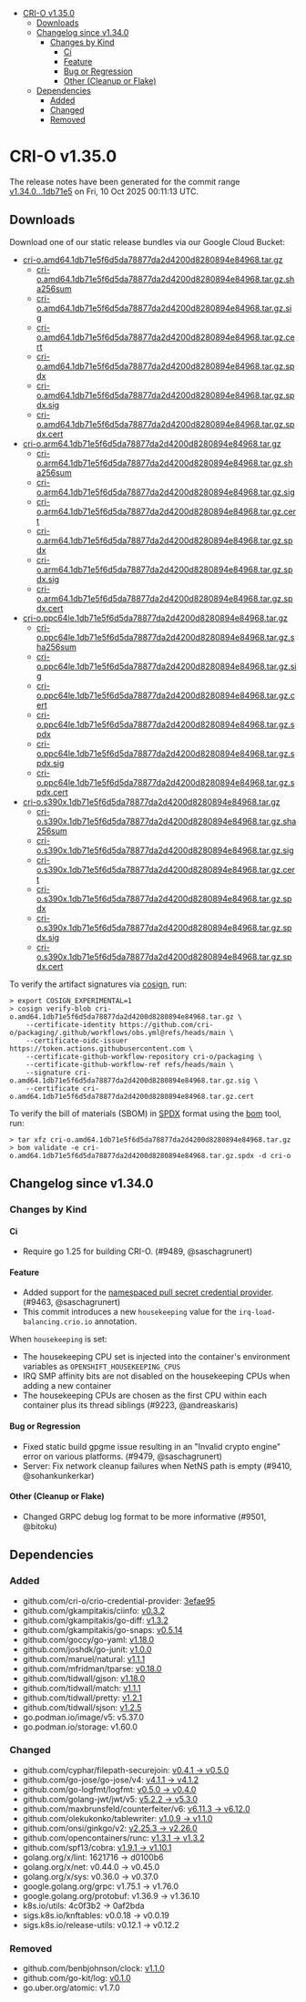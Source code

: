 - [CRI-O v1.35.0](#cri-o-v1350)
  - [Downloads](#downloads)
  - [Changelog since v1.34.0](#changelog-since-v1340)
    - [Changes by Kind](#changes-by-kind)
      - [Ci](#ci)
      - [Feature](#feature)
      - [Bug or Regression](#bug-or-regression)
      - [Other (Cleanup or Flake)](#other-cleanup-or-flake)
  - [Dependencies](#dependencies)
    - [Added](#added)
    - [Changed](#changed)
    - [Removed](#removed)

# CRI-O v1.35.0

The release notes have been generated for the commit range
[v1.34.0...1db71e5](https://github.com/cri-o/cri-o/compare/v1.34.0...v1.35.0) on Fri, 10 Oct 2025 00:11:13 UTC.

## Downloads

Download one of our static release bundles via our Google Cloud Bucket:

- [cri-o.amd64.1db71e5f6d5da78877da2d4200d8280894e84968.tar.gz](https://storage.googleapis.com/cri-o/artifacts/cri-o.amd64.1db71e5f6d5da78877da2d4200d8280894e84968.tar.gz)
  - [cri-o.amd64.1db71e5f6d5da78877da2d4200d8280894e84968.tar.gz.sha256sum](https://storage.googleapis.com/cri-o/artifacts/cri-o.amd64.1db71e5f6d5da78877da2d4200d8280894e84968.tar.gz.sha256sum)
  - [cri-o.amd64.1db71e5f6d5da78877da2d4200d8280894e84968.tar.gz.sig](https://storage.googleapis.com/cri-o/artifacts/cri-o.amd64.1db71e5f6d5da78877da2d4200d8280894e84968.tar.gz.sig)
  - [cri-o.amd64.1db71e5f6d5da78877da2d4200d8280894e84968.tar.gz.cert](https://storage.googleapis.com/cri-o/artifacts/cri-o.amd64.1db71e5f6d5da78877da2d4200d8280894e84968.tar.gz.cert)
  - [cri-o.amd64.1db71e5f6d5da78877da2d4200d8280894e84968.tar.gz.spdx](https://storage.googleapis.com/cri-o/artifacts/cri-o.amd64.1db71e5f6d5da78877da2d4200d8280894e84968.tar.gz.spdx)
  - [cri-o.amd64.1db71e5f6d5da78877da2d4200d8280894e84968.tar.gz.spdx.sig](https://storage.googleapis.com/cri-o/artifacts/cri-o.amd64.1db71e5f6d5da78877da2d4200d8280894e84968.tar.gz.spdx.sig)
  - [cri-o.amd64.1db71e5f6d5da78877da2d4200d8280894e84968.tar.gz.spdx.cert](https://storage.googleapis.com/cri-o/artifacts/cri-o.amd64.1db71e5f6d5da78877da2d4200d8280894e84968.tar.gz.spdx.cert)
- [cri-o.arm64.1db71e5f6d5da78877da2d4200d8280894e84968.tar.gz](https://storage.googleapis.com/cri-o/artifacts/cri-o.arm64.1db71e5f6d5da78877da2d4200d8280894e84968.tar.gz)
  - [cri-o.arm64.1db71e5f6d5da78877da2d4200d8280894e84968.tar.gz.sha256sum](https://storage.googleapis.com/cri-o/artifacts/cri-o.arm64.1db71e5f6d5da78877da2d4200d8280894e84968.tar.gz.sha256sum)
  - [cri-o.arm64.1db71e5f6d5da78877da2d4200d8280894e84968.tar.gz.sig](https://storage.googleapis.com/cri-o/artifacts/cri-o.arm64.1db71e5f6d5da78877da2d4200d8280894e84968.tar.gz.sig)
  - [cri-o.arm64.1db71e5f6d5da78877da2d4200d8280894e84968.tar.gz.cert](https://storage.googleapis.com/cri-o/artifacts/cri-o.arm64.1db71e5f6d5da78877da2d4200d8280894e84968.tar.gz.cert)
  - [cri-o.arm64.1db71e5f6d5da78877da2d4200d8280894e84968.tar.gz.spdx](https://storage.googleapis.com/cri-o/artifacts/cri-o.arm64.1db71e5f6d5da78877da2d4200d8280894e84968.tar.gz.spdx)
  - [cri-o.arm64.1db71e5f6d5da78877da2d4200d8280894e84968.tar.gz.spdx.sig](https://storage.googleapis.com/cri-o/artifacts/cri-o.arm64.1db71e5f6d5da78877da2d4200d8280894e84968.tar.gz.spdx.sig)
  - [cri-o.arm64.1db71e5f6d5da78877da2d4200d8280894e84968.tar.gz.spdx.cert](https://storage.googleapis.com/cri-o/artifacts/cri-o.arm64.1db71e5f6d5da78877da2d4200d8280894e84968.tar.gz.spdx.cert)
- [cri-o.ppc64le.1db71e5f6d5da78877da2d4200d8280894e84968.tar.gz](https://storage.googleapis.com/cri-o/artifacts/cri-o.ppc64le.1db71e5f6d5da78877da2d4200d8280894e84968.tar.gz)
  - [cri-o.ppc64le.1db71e5f6d5da78877da2d4200d8280894e84968.tar.gz.sha256sum](https://storage.googleapis.com/cri-o/artifacts/cri-o.ppc64le.1db71e5f6d5da78877da2d4200d8280894e84968.tar.gz.sha256sum)
  - [cri-o.ppc64le.1db71e5f6d5da78877da2d4200d8280894e84968.tar.gz.sig](https://storage.googleapis.com/cri-o/artifacts/cri-o.ppc64le.1db71e5f6d5da78877da2d4200d8280894e84968.tar.gz.sig)
  - [cri-o.ppc64le.1db71e5f6d5da78877da2d4200d8280894e84968.tar.gz.cert](https://storage.googleapis.com/cri-o/artifacts/cri-o.ppc64le.1db71e5f6d5da78877da2d4200d8280894e84968.tar.gz.cert)
  - [cri-o.ppc64le.1db71e5f6d5da78877da2d4200d8280894e84968.tar.gz.spdx](https://storage.googleapis.com/cri-o/artifacts/cri-o.ppc64le.1db71e5f6d5da78877da2d4200d8280894e84968.tar.gz.spdx)
  - [cri-o.ppc64le.1db71e5f6d5da78877da2d4200d8280894e84968.tar.gz.spdx.sig](https://storage.googleapis.com/cri-o/artifacts/cri-o.ppc64le.1db71e5f6d5da78877da2d4200d8280894e84968.tar.gz.spdx.sig)
  - [cri-o.ppc64le.1db71e5f6d5da78877da2d4200d8280894e84968.tar.gz.spdx.cert](https://storage.googleapis.com/cri-o/artifacts/cri-o.ppc64le.1db71e5f6d5da78877da2d4200d8280894e84968.tar.gz.spdx.cert)
- [cri-o.s390x.1db71e5f6d5da78877da2d4200d8280894e84968.tar.gz](https://storage.googleapis.com/cri-o/artifacts/cri-o.s390x.1db71e5f6d5da78877da2d4200d8280894e84968.tar.gz)
  - [cri-o.s390x.1db71e5f6d5da78877da2d4200d8280894e84968.tar.gz.sha256sum](https://storage.googleapis.com/cri-o/artifacts/cri-o.s390x.1db71e5f6d5da78877da2d4200d8280894e84968.tar.gz.sha256sum)
  - [cri-o.s390x.1db71e5f6d5da78877da2d4200d8280894e84968.tar.gz.sig](https://storage.googleapis.com/cri-o/artifacts/cri-o.s390x.1db71e5f6d5da78877da2d4200d8280894e84968.tar.gz.sig)
  - [cri-o.s390x.1db71e5f6d5da78877da2d4200d8280894e84968.tar.gz.cert](https://storage.googleapis.com/cri-o/artifacts/cri-o.s390x.1db71e5f6d5da78877da2d4200d8280894e84968.tar.gz.cert)
  - [cri-o.s390x.1db71e5f6d5da78877da2d4200d8280894e84968.tar.gz.spdx](https://storage.googleapis.com/cri-o/artifacts/cri-o.s390x.1db71e5f6d5da78877da2d4200d8280894e84968.tar.gz.spdx)
  - [cri-o.s390x.1db71e5f6d5da78877da2d4200d8280894e84968.tar.gz.spdx.sig](https://storage.googleapis.com/cri-o/artifacts/cri-o.s390x.1db71e5f6d5da78877da2d4200d8280894e84968.tar.gz.spdx.sig)
  - [cri-o.s390x.1db71e5f6d5da78877da2d4200d8280894e84968.tar.gz.spdx.cert](https://storage.googleapis.com/cri-o/artifacts/cri-o.s390x.1db71e5f6d5da78877da2d4200d8280894e84968.tar.gz.spdx.cert)

To verify the artifact signatures via [cosign](https://github.com/sigstore/cosign), run:

```console
> export COSIGN_EXPERIMENTAL=1
> cosign verify-blob cri-o.amd64.1db71e5f6d5da78877da2d4200d8280894e84968.tar.gz \
    --certificate-identity https://github.com/cri-o/packaging/.github/workflows/obs.yml@refs/heads/main \
    --certificate-oidc-issuer https://token.actions.githubusercontent.com \
    --certificate-github-workflow-repository cri-o/packaging \
    --certificate-github-workflow-ref refs/heads/main \
    --signature cri-o.amd64.1db71e5f6d5da78877da2d4200d8280894e84968.tar.gz.sig \
    --certificate cri-o.amd64.1db71e5f6d5da78877da2d4200d8280894e84968.tar.gz.cert
```

To verify the bill of materials (SBOM) in [SPDX](https://spdx.org) format using the [bom](https://sigs.k8s.io/bom) tool, run:

```console
> tar xfz cri-o.amd64.1db71e5f6d5da78877da2d4200d8280894e84968.tar.gz
> bom validate -e cri-o.amd64.1db71e5f6d5da78877da2d4200d8280894e84968.tar.gz.spdx -d cri-o
```

## Changelog since v1.34.0

### Changes by Kind

#### Ci
 - Require go 1.25 for building CRI-O. (#9489, @saschagrunert)

#### Feature
 - Added support for the [namespaced pull secret credential provider](https://github.com/cri-o/credential-provider). (#9463, @saschagrunert)
 - This commit introduces a new `housekeeping` value for the `irq-load-balancing.crio.io` annotation.
  
  When `housekeeping` is set:
  - The housekeeping CPU set is injected into the container's environment variables as `OPENSHIFT_HOUSEKEEPING_CPUS`
  - IRQ SMP affinity bits are not disabled on the housekeeping CPUs when adding a new container
  - The housekeeping CPUs are chosen as the first CPU within each container plus its thread siblings (#9223, @andreaskaris)

#### Bug or Regression
 - Fixed static build gpgme issue resulting in an "Invalid crypto engine" error on various platforms. (#9479, @saschagrunert)
 - Server: Fix network cleanup failures when NetNS path is empty (#9410, @sohankunkerkar)

#### Other (Cleanup or Flake)
 - Changed GRPC debug log format to be more informative (#9501, @bitoku)

## Dependencies

### Added
- github.com/cri-o/crio-credential-provider: [3efae95](https://github.com/cri-o/crio-credential-provider/tree/3efae95)
- github.com/gkampitakis/ciinfo: [v0.3.2](https://github.com/gkampitakis/ciinfo/tree/v0.3.2)
- github.com/gkampitakis/go-diff: [v1.3.2](https://github.com/gkampitakis/go-diff/tree/v1.3.2)
- github.com/gkampitakis/go-snaps: [v0.5.14](https://github.com/gkampitakis/go-snaps/tree/v0.5.14)
- github.com/goccy/go-yaml: [v1.18.0](https://github.com/goccy/go-yaml/tree/v1.18.0)
- github.com/joshdk/go-junit: [v1.0.0](https://github.com/joshdk/go-junit/tree/v1.0.0)
- github.com/maruel/natural: [v1.1.1](https://github.com/maruel/natural/tree/v1.1.1)
- github.com/mfridman/tparse: [v0.18.0](https://github.com/mfridman/tparse/tree/v0.18.0)
- github.com/tidwall/gjson: [v1.18.0](https://github.com/tidwall/gjson/tree/v1.18.0)
- github.com/tidwall/match: [v1.1.1](https://github.com/tidwall/match/tree/v1.1.1)
- github.com/tidwall/pretty: [v1.2.1](https://github.com/tidwall/pretty/tree/v1.2.1)
- github.com/tidwall/sjson: [v1.2.5](https://github.com/tidwall/sjson/tree/v1.2.5)
- go.podman.io/image/v5: v5.37.0
- go.podman.io/storage: v1.60.0

### Changed
- github.com/cyphar/filepath-securejoin: [v0.4.1 → v0.5.0](https://github.com/cyphar/filepath-securejoin/compare/v0.4.1...v0.5.0)
- github.com/go-jose/go-jose/v4: [v4.1.1 → v4.1.2](https://github.com/go-jose/go-jose/compare/v4.1.1...v4.1.2)
- github.com/go-logfmt/logfmt: [v0.5.0 → v0.4.0](https://github.com/go-logfmt/logfmt/compare/v0.5.0...v0.4.0)
- github.com/golang-jwt/jwt/v5: [v5.2.2 → v5.3.0](https://github.com/golang-jwt/jwt/compare/v5.2.2...v5.3.0)
- github.com/maxbrunsfeld/counterfeiter/v6: [v6.11.3 → v6.12.0](https://github.com/maxbrunsfeld/counterfeiter/compare/v6.11.3...v6.12.0)
- github.com/olekukonko/tablewriter: [v1.0.9 → v1.1.0](https://github.com/olekukonko/tablewriter/compare/v1.0.9...v1.1.0)
- github.com/onsi/ginkgo/v2: [v2.25.3 → v2.26.0](https://github.com/onsi/ginkgo/compare/v2.25.3...v2.26.0)
- github.com/opencontainers/runc: [v1.3.1 → v1.3.2](https://github.com/opencontainers/runc/compare/v1.3.1...v1.3.2)
- github.com/spf13/cobra: [v1.9.1 → v1.10.1](https://github.com/spf13/cobra/compare/v1.9.1...v1.10.1)
- golang.org/x/lint: 1621716 → d0100b6
- golang.org/x/net: v0.44.0 → v0.45.0
- golang.org/x/sys: v0.36.0 → v0.37.0
- google.golang.org/grpc: v1.75.1 → v1.76.0
- google.golang.org/protobuf: v1.36.9 → v1.36.10
- k8s.io/utils: 4c0f3b2 → 0af2bda
- sigs.k8s.io/knftables: v0.0.18 → v0.0.19
- sigs.k8s.io/release-utils: v0.12.1 → v0.12.2

### Removed
- github.com/benbjohnson/clock: [v1.1.0](https://github.com/benbjohnson/clock/tree/v1.1.0)
- github.com/go-kit/log: [v0.1.0](https://github.com/go-kit/log/tree/v0.1.0)
- go.uber.org/atomic: v1.7.0

